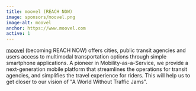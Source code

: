 ```yaml
---
title: moovel (REACH NOW)
image: sponsors/moovel.png
image-alt: moovel
anchor: https://www.moovel.com
active: 1
---
```



<a href="https://www.moovel.com" target="_blank">moovel</a> (becoming REACH NOW) offers cities, public transit agencies and users access to multimodal transportation options through simple smartphone applications. A pioneer in Mobility-as-a-Service, we provide a next-generation mobile platform that streamlines the operations for transit agencies, and simplifies the travel experience for riders. This will help us to get closer to our vision of "A World Without Traffic Jams".